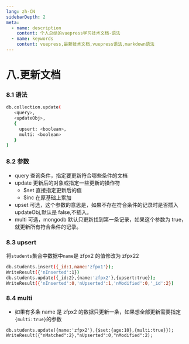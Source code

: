 ```yaml
---
lang: zh-CN
sidebarDepth: 2
meta:
  - name: description
    content: 个人总结的vuepress学习技术文档-语法
  - name: keywords
    content: vuepress,最新技术文档,vuepress语法,markdown语法
---
```


# 八.更新文档

### 8.1 语法

```sh
db.collection.update(
   <query>,
   <updateObj>,
   {
     upsert: <boolean>,
     multi: <boolean>
   }
)
```

### 8.2 参数

- query 查询条件，指定要更新符合哪些条件的文档
- update 更新后的对象或指定一些更新的操作符
  - $set 直接指定更新后的值
  - $inc 在原基础上累加
- upset 可选，这个参数的意思是，如果不存在符合条件的记录时是否插入 updateObj,默认是 false,不插入。
- multi 可选，mongodb 默认只更新找到第一条记录，如果这个参数为 true，就更新所有符合条件的记录。

### 8.3 upsert

将`students`集合中数据中`name`是 zfpx2 的值修改为 zfpx22

```sh
db.students.insert({_id:1,name:'zfpx1'});
WriteResult({'nInserted':1})
db.students.update({_id:2},{name:'zfpx2'},{upsert:true});
WriteResult({'nInserted':0,'nUpserted':1,'nModified':0,'_id':2})
```

### 8.4 multi

- 如果有多条 name 是 zfpx2 的数据只更新一条，如果想全部更新需要指定`{multi:true}`的参数

```
db.students.update({name:'zfpx2'},{$set:{age:10},{multi:true}});
WriteResult({"nMatched":2},"nUpserted":0,"nModified":2);
```
